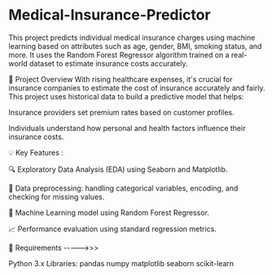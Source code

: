 # Medical-Insurance-Predictor

This project predicts individual medical insurance charges using machine learning based on attributes such as age, gender, BMI, smoking status, and more. It uses the Random Forest Regressor algorithm trained on a real-world dataset to estimate insurance costs accurately.

📌 Project Overview
With rising healthcare expenses, it's crucial for insurance companies to estimate the cost of insurance accurately and fairly. This project uses historical data to build a predictive model that helps:

Insurance providers set premium rates based on customer profiles.

Individuals understand how personal and health factors influence their insurance costs.

💡 Key Features : 

🔍 Exploratory Data Analysis (EDA) using Seaborn and Matplotlib.

🔧 Data preprocessing: handling categorical variables, encoding, and checking for missing values.

🌲 Machine Learning model using Random Forest Regressor.

📈 Performance evaluation using standard regression metrics.

🔧 Requirements ----->>>

Python 3.x
Libraries:
 pandas
 numpy
 matplotlib 
 seaborn
 scikit-learn
